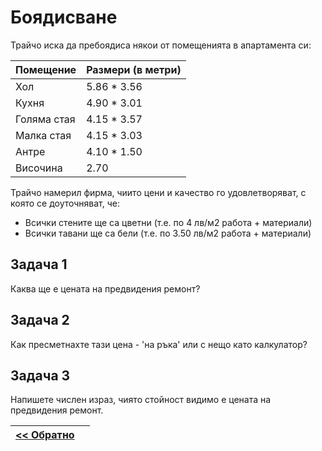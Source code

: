 Боядисване
==========

Трайчо иска да пребоядиса някои от помещенията в апартамента си:

|  Помещение  |Размери (в метри)|
|-------------|-----------------|
| Хол         | 5.86 * 3.56     |
| Кухня       | 4.90 * 3.01     |
| Голяма стая | 4.15 * 3.57     |
| Малка стая  | 4.15 * 3.03     |
| Антре       | 4.10 * 1.50     |
| Височина    |     2.70        |


Трайчо намерил фирма, чиито цени и качество го удовлетворяват, с която се доуточняват, че:
<!-- http://boqdisvaneslateks.com/price/ -->
* Всички стените ще са цветни (т.е. по 4 лв/м2 работа + материали)
* Всички тавани ще са бели  (т.е. по 3.50 лв/м2 работа + материали)
<!-- Квадратурата на вратите и прозорците не се вадят от квадратурата на стените,
     но и не оскъпяват допълнително-->

<!-- Имате ли въпроси? -->
Задача 1
--------
Каква ще е цената на предвидения ремонт?

Задача 2
--------
Как пресметнахте тази цена - 'на ръка' или с нещо като калкулатор?

Задача 3
--------
Напишете числен израз, чиято стойност видимо е цената на предвидения ремонт.

|[<< Обратно](s04.md)||
|--|--|
